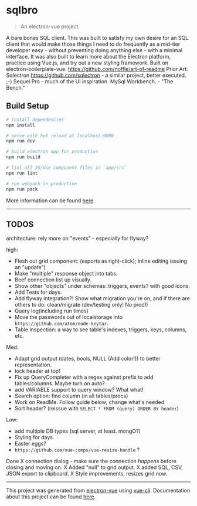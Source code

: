 # sqlbro

> An electron-vue project

A bare bones SQL client.
This was built to satisfy my own desire for an SQL client that would make those things I need to do frequently as a mid-tier developer easy - without preventing doing anything else - with a minimal interface. It was also built to learn more about the Electron platform, practice using Vue.js, and try out a new styling framework.
Built on electron-boilerplate-vue.
https://github.com/noffle/art-of-readme
Prior Art: Sqlectron https://github.com/sqlectron - a similar project, better executed. ;-) Sequel Pro - much of the UI inspiration. MySql Workbench. - "The Bench."


## Build Setup

``` bash
# install dependencies
npm install

# serve with hot reload at localhost:9080
npm run dev

# build electron app for production
npm run build

# lint all JS/Vue component files in `app/src`
npm run lint

# run webpack in production
npm run pack
```
More information can be found [here](https://simulatedgreg.gitbooks.io/electron-vue/content/docs/npm_scripts.html).

---


## TODOS

architecture: rely more on "events" - especially for flyway?

high:
* Flesh out grid component: (exports as right-click); inline editing issuing an "update")
* Make "multiple" response object into tabs.
* Beef connection list up visually.
* Show other "objects" under schemas:  triggers, events? with good icons.
* Add Tests for days.
* Add flyway integration?! Show what migration you're on, and if there are others to do: clean/migrate (dev/testing only! No prod!)
* Query log(including run times)
* Move the passwords out of localstorage into `https://github.com/atom/node-keytar`.
* Table Inspection: a way to see table's indexes, triggers, keys, columns, etc.

Med:
* Adapt grid output (dates, bools, NULL (Add color!)) to better representation.
* lock header at top!
* Fix up QueryCompleter with a regex against prefix to add tables/columns. Maybe turn on auto?
* add VARIABLE support to query window? What what!
* Search option: find column (in all tables/procs)
* Work on ReadMe. Follow guide below; change what's needed.
* Sort header? (reissue with `SELECT * FROM (query) ORDER BY header`)

Low:
* add multiple DB types (sql server, at least. mongO?)
* Styling for days.
* Easter eggs?
* `https://github.com/vue-comps/vue-resize-handle` ?

Done
X connection dialog  - make sure the connection *happens* before closing and moving on.
X Added "null" to grid output.
X added SQL, CSV, JSON export to clipboard.
X Style improvements, resizes grid now.

---
This project was generated from [electron-vue](https://github.com/SimulatedGREG/electron-vue) using [vue-cli](https://github.com/vuejs/vue-cli). Documentation about this project can be found [here](https://simulatedgreg.gitbooks.io/electron-vue/content/index.html).

